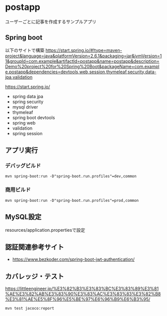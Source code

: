 # postapp
ユーザーごとに記事を作成するサンプルアプリ

## Spring boot
以下のサイトで構築
https://start.spring.io/#!type=maven-project&language=java&platformVersion=2.6.1&packaging=jar&jvmVersion=11&groupId=com.example&artifactId=postapp&name=postapp&description=Demo%20project%20for%20Spring%20Boot&packageName=com.example.postapp&dependencies=devtools,web,session,thymeleaf,security,data-jpa,validation

https://start.spring.io/ 
- spring data jpa
- spring security
- mysql driver
- thymeleaf
- spring boot devtools
- spring web
- validation
- spring session

## アプリ実行
### デバッグビルド
```
mvn spring-boot:run -D"spring-boot.run.profiles"=dev,common
```
### 商用ビルド
```
mvn spring-boot:run -D"spring-boot.run.profiles"=prod,common
```



## MySQL設定
resources/application.propertiesで設定


## 認証関連参考サイト
- https://www.bezkoder.com/spring-boot-jwt-authentication/ 


## カバレッジ・テスト
https://littleengineer.jp/%E3%82%B3%E3%83%BC%E3%83%89%E3%81%AE%E3%82%AB%E3%83%90%E3%83%AC%E3%83%83%E3%82%B8%E3%81%AE%E5%8F%96%E5%BE%97%E6%96%B9%E6%B3%95/
```
mvn test jacoco:report
```
